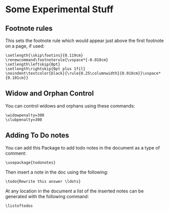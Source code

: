 # Some Experimental Stuff

## Footnote rules

This sets the footnote rule which would appear just above the first footnote on a page, if used:

    \setlength{\skip\footins}{0.119cm}
    \renewcommand\footnoterule{\vspace*{-0.018cm}
    \setlength\leftskip{0pt}
    \setlength\rightskip{0pt plus 1fil}
    \noindent\textcolor{black}{\rule{0.25\columnwidth}{0.018cm}}\vspace*{0.101cm}}


## Widow and Orphan Control

You can control widows and orphans using these commands:

    \widowpenalty=300
    \clubpenalty=300


## Adding To Do notes

You can add this Package to add todo notes in the document as a type of comment:

    \usepackage{todonotes}

Then insert a note in the doc using the following:

    \todo{Rewrite this answer \ldots}

At any location in the document a list of the inserted notes can be generated with the following command:

    \listoftodos
